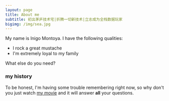 ```yaml
---
layout: page
title: About me
subtitle: 初出茅庐技术宅|折腾一切新技术|立志成为全栈数据玩家
bigimg: /img/sea.jpg
---
```


My name is Inigo Montoya. I have the following qualities:

- I rock a great mustache
- I'm extremely loyal to my family

What else do you need?

### my history

To be honest, I'm having some trouble remembering right now, so why don't you just watch [my movie](http://en.wikipedia.org/wiki/The_Princess_Bride_%28film%29) and it will answer **all** your questions.